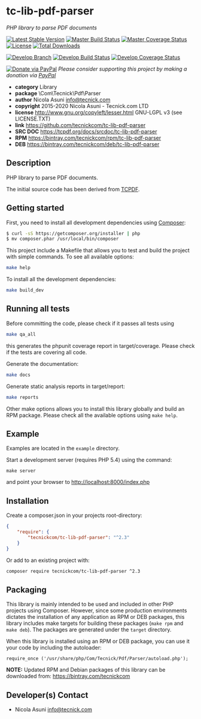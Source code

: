 # tc-lib-pdf-parser
*PHP library to parse PDF documents*

[![Latest Stable Version](https://poser.pugx.org/tecnickcom/tc-lib-pdf-parser/version)](https://packagist.org/packages/tecnickcom/tc-lib-pdf-parser)
[![Master Build Status](https://secure.travis-ci.org/tecnickcom/tc-lib-pdf-parser.png?branch=master)](https://travis-ci.org/tecnickcom/tc-lib-pdf-parser?branch=master)
[![Master Coverage Status](https://coveralls.io/repos/tecnickcom/tc-lib-pdf-parser/badge.svg?branch=master&service=github)](https://coveralls.io/github/tecnickcom/tc-lib-pdf-parser?branch=master)
[![License](https://poser.pugx.org/tecnickcom/tc-lib-pdf-parser/license)](https://packagist.org/packages/tecnickcom/tc-lib-pdf-parser)
[![Total Downloads](https://poser.pugx.org/tecnickcom/tc-lib-pdf-parser/downloads)](https://packagist.org/packages/tecnickcom/tc-lib-pdf-parser)

[![Develop Branch](https://img.shields.io/badge/-develop:-gray.svg)](https://github.com/tecnickcom/tc-lib-pdf-parser/tree/develop)
[![Develop Build Status](https://secure.travis-ci.org/tecnickcom/tc-lib-pdf-parser.png?branch=develop)](https://travis-ci.org/tecnickcom/tc-lib-pdf-parser?branch=develop)
[![Develop Coverage Status](https://coveralls.io/repos/tecnickcom/tc-lib-pdf-parser/badge.svg?branch=develop&service=github)](https://coveralls.io/github/tecnickcom/tc-lib-pdf-parser?branch=develop)

[![Donate via PayPal](https://img.shields.io/badge/donate-paypal-87ceeb.svg)](https://www.paypal.com/cgi-bin/webscr?cmd=_donations&currency_code=GBP&business=paypal@tecnick.com&item_name=donation%20for%20tc-lib-pdf-parser%20project)
*Please consider supporting this project by making a donation via [PayPal](https://www.paypal.com/cgi-bin/webscr?cmd=_donations&currency_code=GBP&business=paypal@tecnick.com&item_name=donation%20for%20tc-lib-pdf-parser%20project)*

* **category**    Library
* **package**     \Com\Tecnick\Pdf\Parser
* **author**      Nicola Asuni <info@tecnick.com>
* **copyright**   2015-2020 Nicola Asuni - Tecnick.com LTD
* **license**     http://www.gnu.org/copyleft/lesser.html GNU-LGPL v3 (see LICENSE.TXT)
* **link**        https://github.com/tecnickcom/tc-lib-pdf-parser
* **SRC DOC**     https://tcpdf.org/docs/srcdoc/tc-lib-pdf-parser
* **RPM**         https://bintray.com/tecnickcom/rpm/tc-lib-pdf-parser
* **DEB**         https://bintray.com/tecnickcom/deb/tc-lib-pdf-parser

## Description

PHP library to parse PDF documents.

The initial source code has been derived from [TCPDF](<http://www.tcpdf.org>).


## Getting started

First, you need to install all development dependencies using [Composer](https://getcomposer.org/):

```bash
$ curl -sS https://getcomposer.org/installer | php
$ mv composer.phar /usr/local/bin/composer
```

This project include a Makefile that allows you to test and build the project with simple commands.
To see all available options:

```bash
make help
```

To install all the development dependencies:

```bash
make build_dev
```

## Running all tests

Before committing the code, please check if it passes all tests using

```bash
make qa_all
```
this generates the phpunit coverage report in target/coverage.
Please check if the tests are covering all code.

Generate the documentation:

```bash
make docs
```

Generate static analysis reports in target/report:

```bash
make reports
```

Other make options allows you to install this library globally and build an RPM package.
Please check all the available options using `make help`.


## Example

Examples are located in the `example` directory.

Start a development server (requires PHP 5.4) using the command:

```
make server
```

and point your browser to <http://localhost:8000/index.php>


## Installation

Create a composer.json in your projects root-directory:

```json
{
    "require": {
        "tecnickcom/tc-lib-pdf-parser": "^2.3"
    }
}
```

Or add to an existing project with: 

```bash
composer require tecnickcom/tc-lib-pdf-parser ^2.3
```


## Packaging

This library is mainly intended to be used and included in other PHP projects using Composer.
However, since some production environments dictates the installation of any application as RPM or DEB packages,
this library includes make targets for building these packages (`make rpm` and `make deb`).
The packages are generated under the `target` directory.

When this library is installed using an RPM or DEB package, you can use it your code by including the autoloader:
```
require_once ('/usr/share/php/Com/Tecnick/Pdf/Parser/autoload.php');
```

**NOTE:** Updated RPM and Debian packages of this library can be downloaded from: https://bintray.com/tecnickcom


## Developer(s) Contact

* Nicola Asuni <info@tecnick.com>
